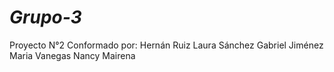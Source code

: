 # ***Grupo-3***
Proyecto N°2 
Conformado por: 
Hernán Ruiz
Laura Sánchez
Gabriel Jiménez
Maria Vanegas
Nancy Mairena
